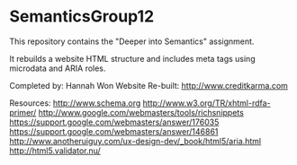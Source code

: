 SemanticsGroup12
================

This repository contains the "Deeper into Semantics" assignment.

It rebuilds a website HTML structure and includes meta tags using microdata and ARIA roles.

Completed by: Hannah Won
Website Re-built: http://www.creditkarma.com

Resources:
http://www.schema.org
http://www.w3.org/TR/xhtml-rdfa-primer/
http://www.google.com/webmasters/tools/richsnippets
https://support.google.com/webmasters/answer/176035
https://support.google.com/webmasters/answer/146861
http://www.anotheruiguy.com/ux-design-dev/_book/html5/aria.html
http://html5.validator.nu/
